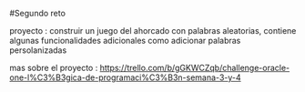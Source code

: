 #Segundo reto

proyecto : construir un juego del ahorcado con palabras aleatorias, contiene algunas funcionalidades adicionales como adicionar palabras persolanizadas

mas sobre el proyecto : https://trello.com/b/gGKWCZqb/challenge-oracle-one-l%C3%B3gica-de-programaci%C3%B3n-semana-3-y-4

